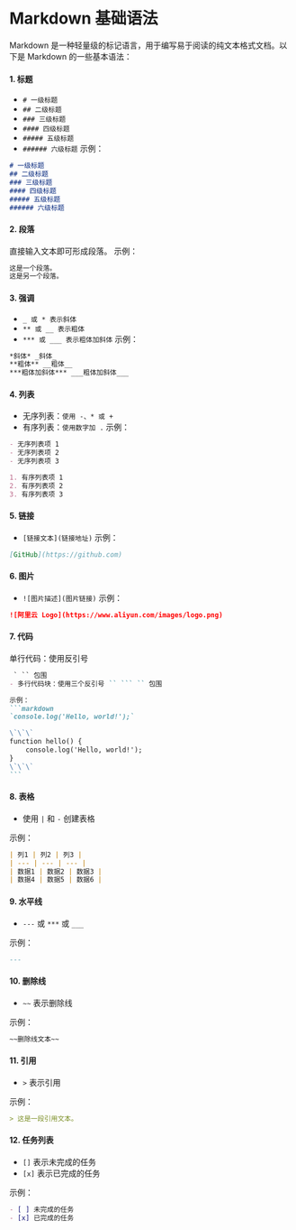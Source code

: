 # Markdown 基础语法
Markdown 是一种轻量级的标记语言，用于编写易于阅读的纯文本格式文档。以下是 Markdown 的一些基本语法：

#### 1. 标题
- `# 一级标题`
- `## 二级标题`
- `### 三级标题`
- `#### 四级标题`
- `##### 五级标题`
- `###### 六级标题`
示例：

```markdown
# 一级标题
## 二级标题
### 三级标题
#### 四级标题
##### 五级标题
###### 六级标题
```

#### 2. 段落
直接输入文本即可形成段落。
示例：

```markdown
这是一个段落。
这是另一个段落。
```

#### 3. 强调
- `_ 或 * 表示斜体`
- `** 或 __ 表示粗体`
- `*** 或 ___ 表示粗体加斜体`
示例：

```markdown
*斜体* _斜体_
**粗体** __粗体__
***粗体加斜体*** ___粗体加斜体___
```

#### 4. 列表
- 无序列表：`使用 -、* 或 +`
- 有序列表：`使用数字加 .`
示例：

```markdown
- 无序列表项 1
- 无序列表项 2
- 无序列表项 3

1. 有序列表项 1
2. 有序列表项 2
3. 有序列表项 3
```

#### 5. 链接
- `[链接文本](链接地址)`
示例：

```markdown
[GitHub](https://github.com)
```

#### 6. 图片
- `![图片描述](图片链接)`
示例：

```markdown
![阿里云 Logo](https://www.aliyun.com/images/logo.png)
```

#### 7. 代码
单行代码：使用反引号

~~~markdown
 ` `` 包围
- 多行代码块：使用三个反引号 `` ``` `` 包围

示例：
```markdown
`console.log('Hello, world!');`

\`\`\`
function hello() {
    console.log('Hello, world!');
}
\`\`\`
```
~~~

#### 8. 表格

- 使用 `|` 和 `-` 创建表格

示例：
```markdown
| 列1 | 列2 | 列3 |
| --- | --- | --- |
| 数据1 | 数据2 | 数据3 |
| 数据4 | 数据5 | 数据6 |
```

#### 9. 水平线

- `---` 或 `***` 或 `___`

示例：
```markdown
---
```

#### 10. 删除线

- `~~` 表示删除线

示例：
```markdown
~~删除线文本~~
```

#### 11. 引用

- `>` 表示引用

示例：
```markdown
> 这是一段引用文本。
```

#### 12. 任务列表

- `[]` 表示未完成的任务
- `[x]` 表示已完成的任务

示例：
```markdown
- [ ] 未完成的任务
- [x] 已完成的任务
```
